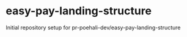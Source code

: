 # easy-pay-landing-structure

Initial repository setup for pr-poehali-dev/easy-pay-landing-structure